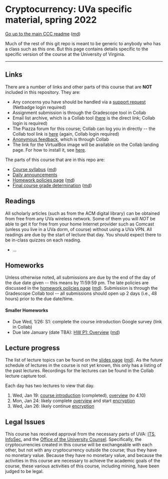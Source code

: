 Cryptocurrency: UVa specific material, spring 2022
==================================================

[Go up to the main CCC readme](../readme.html) ([md](../readme.md))

Much of the rest of this git repo is meant to be generic to anybody who has a class such as this one. But this page contains details specific to the specific version of the course at the University of Virginia.

------------------------------------------------------------

Links
-----

There are a number of links and other parts of this course that are **NOT** included in this repository.  They are:

- Any concerns you have should be handled via a [support request](https://libra.cs.virginia.edu/~pedagogy/)
  (Netbadge login required)
- Assignment submission is through the Gradescope tool in Collab
- Email list archive, which is a Collab tool ([here](https://collab.its.virginia.edu/portal/directtool/5e445205-bf15-439b-9a1e-5d78bdb43039/) is the direct link;
  Collab login is required)
- The Piazza forum for this course; Collab can log you in directly -- the
  Collab tool link is [here](https://collab.its.virginia.edu/portal/directtool/d0c4ceed-47d2-48cf-ad64-96f89fa86759/) (again, Collab login required)
- [Anonymous feedback](https://collab.its.virginia.edu/portal/directtool/f05eb14a-f7e4-4c7f-9b36-f4e3290902a3/), which is through Collab
- The link for the VirtualBox image will be available on the Collab landing
  page.  For how to install it, see  [here](https://uva-cs.github.io/pdr/tutorials/01-intro-unix/virtual-box.html).

The parts of this course that are in this repo are:

- [Course syllabus](syllabus.html) ([md](syllabus.md))
- [Daily announcements](daily-announcements.html#/)
- [Homework policies page](hw-policies.html) ([md](hw-policies.md))
- [Final course grade determination](grades.html) ([md](grades.md))


Readings
--------

All scholarly articles (such as from the ACM digital library) can be obtained from free from any UVa wireless network.  Some of them you will *NOT* be able to get it for free from your home Internet provider such as Comcast (unless you live in a UVa dorm, of course) without using a UVa VPN.  All readings are due by the start of lecture that day.  You should expect there to be in-class quizzes on each reading.

- ...




Homeworks
-----------

Unless otherwise noted, all submissions are due by the end of the day of the due date given -- this means by 11:59:59 pm.  The late policies are discussed in the [homework policies page](hw-policies.html) ([md](hw-policies.md)).  Submission is through the Gradescope Collab tool -- all submissions should open up 2 days (i.e., 48 hours) prior to the due date/time.

#### Smaller Homeworks

- Due Wed, 1/26: S1: complete the course introduction Google survey (link in Collab)
- Due late January (date TBA): [HW P1: Overview](../hws/intro/index.html) ([md](../hws/intro/index.md))



Lecture progress
----------------

The list of lecture topics can be found on the [slides page](../slides/index.html) ([md](../slides/index.md)).  As the future schedule of lectures in the course is not yet known, this only has a listing of the past lectures.  Recordings for the lectures can be found in the Collab lecture capture tool.

Each day has two lectures to view that day.

1. Wed, Jan 19: [course introduction](introduction.html#/) (completed), [overview](../slides/overview.html#/) (to 4.10)
2. Mon, Jan 24: likely complete [overview](../slides/overview.html#/) and start [encryption](../slides/encryption.html#/)
3. Wed, Jan 26: likely continue [encryption](../slides/encryption.html#/)


## Legal Issues

This course has received approval from the necessary parts of UVA: [ITS](https://virginia.service-now.com/its/), [InfoSec](https://security.virginia.edu/), and the [Office of the University Counsel](https://universitycounsel.virginia.edu/).  Specifically, the cryptocurrencies created in this course will be exchangeable with each other, but not with any cryptocurrency outside the course; thus they have no monetary value.  Because they have no monetary value, and because the activities in this course are necessary to achieve the academic goals of the course, these various activities of this course, including mining, have been judged to be legal.
